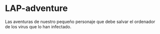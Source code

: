 # LAP-adventure
Las aventuras de nuestro pequeño personaje que debe salvar el ordenador de los virus que lo han infectado.
